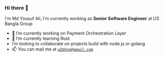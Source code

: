 ### Hi there 👋

I'm Md Yousuf Ali,
I'm currently working as <b>Senior Software Engineer</b> at US Bangla Group
- 🔭 I’m currently working on Payment Orchestration Layer
- 🌱 I’m currently learning Rust
- I’m looking to collaborate on projects build with node.js or golang
- 📫 You can mail me at <code>w2bhnp@gmail.com</code>
<!--
**iamyusuf/iamyusuf** is a ✨ _special_ ✨ repository because its `README.md` (this file) appears on your GitHub profile.

Here are some ideas to get you started:

- 🔭 I’m currently working on ...
- 🌱 I’m currently learning ...
- 👯 I’m looking to collaborate on ...
- 🤔 I’m looking for help with ...
- 💬 Ask me about ...
- 📫 How to reach me: ...
- 😄 Pronouns: ...
- ⚡ Fun fact: ...
-->
